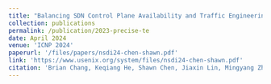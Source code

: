 ```yaml
---
title: "Balancing SDN Control Plane Availability and Traffic Engineering Efficiency in Data Centers"
collection: publications
permalink: /publication/2023-precise-te
date: April 2024
venue: 'ICNP 2024'
paperurl: '/files/papers/nsdi24-chen-shawn.pdf'
link: 'https://www.usenix.org/system/files/nsdi24-chen-shawn.pdf'
citation: 'Brian Chang, Keqiang He, Shawn Chen, Jiaxin Lin, Mingyang Zhang, Wenfei Wu, Aditya Akella'
---
```

